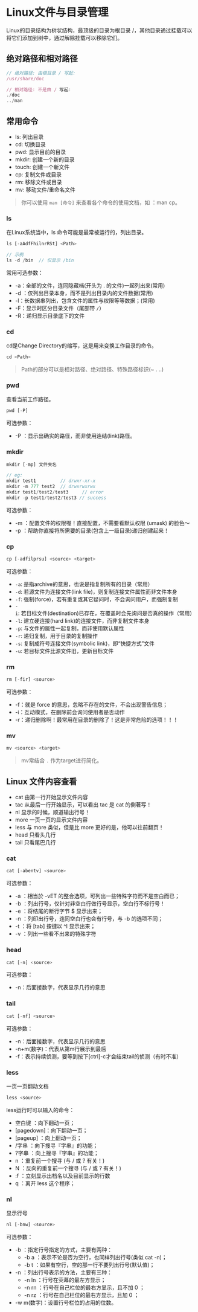 # Linux文件与目录管理

Linux的目录结构为树状结构，最顶级的目录为根目录 /，其他目录通过挂载可以将它们添加到树中，通过解除挂载可以移除它们。

<!-- toc -->

## 绝对路径和相对路径

```js
// 绝对路径: 由根目录 / 写起:
/usr/share/doc

// 相对路径: 不是由 / 写起:
./doc
../man
```

## 常用命令

* ls: 列出目录
* cd: 切换目录
* pwd: 显示目前的目录
* mkdir: 创建一个新的目录
* touch: 创建一个新文件
* cp: 复制文件或目录
* rm: 移除文件或目录
* mv: 移动文件/重命名文件

> 你可以使用 `man [命令]` 来查看各个命令的使用文档，如 ：man cp。

### ls

在Linux系统当中，ls 命令可能是最常被运行的，列出目录。

```js
ls [-aAdfFhilnrRSt] <Path>

// 示例
ls -d /bin  // 仅显示 /bin
```

常用可选参数：
* -a：全部的文件，连同隐藏档(开头为 . 的文件)一起列出来(常用)
* -d <source>：仅列出目录本身，而不是列出目录内的文件数据(常用)
* -l：长数据串列出，包含文件的属性与权限等等数据；(常用)
* -F：显示时区分目录文件（尾部带 `/`）
* -R：递归显示目录底下的文件

### cd

cd是Change Directory的缩写，这是用来变换工作目录的命令。

```js
cd <Path>
```

> Path的部分可以是相对路径、绝对路径、特殊路径标识(~ . ..)

### pwd

查看当前工作路径。

```js
pwd [-P]
```

可选参数：
* -P ：显示出确实的路径，而非使用连结(link)路径。

### mkdir

```js
mkdir [-mp] 文件夹名

// eg:
mkdir test1         // drwxr-xr-x
mkdir -m 777 test2  // drwxrwxrwx
mkdir test1/test2/test3     // error
mkdir -p test1/test2/test3 // success
```

可选参数：
* -m ：配置文件的权限喔！直接配置，不需要看默认权限 (umask) 的脸色～
* -p ：帮助你直接将所需要的目录(包含上一级目录)递归创建起来！

### cp

```js
cp [-adfilprsu] <source> <target>
```

可选参数：
- `-a`: 是指archive的意思，也说是指复制所有的目录（常用）
- `-d`: 若源文件为连接文件(link file)，则复制连接文件属性而非文件本身
- `-f`: 强制(force)，若有重复或其它疑问时，不会询问用户，而强制复制
- `-i`: 若目标文件(destination)已存在，在覆盖时会先询问是否真的操作（常用）
- `-l`: 建立硬连接(hard link)的连接文件，而非复制文件本身
- `-p`: 与文件的属性一起复制，而非使用默认属性
- `-r`: 递归复制，用于目录的复制操作
- `-s`: 复制成符号连接文件(symbolic link)，即“快捷方式”文件
- `-u`: 若目标文件比源文件旧，更新目标文件

### rm

```js
rm [-fir] <source>
```

可选参数：
* -f：就是 force 的意思，忽略不存在的文件，不会出现警告信息；
* -i：互动模式，在删除前会询问使用者是否动作
* -r：递归删除啊！最常用在目录的删除了！这是非常危险的选项！！！

### mv

```js
mv <source> <target>
```

> mv常结合 `.` 作为target进行简化。

## Linux 文件内容查看

* cat  由第一行开始显示文件内容
* tac  从最后一行开始显示，可以看出 tac 是 cat 的倒著写！
* nl   显示的时候，顺道输出行号！
* more 一页一页的显示文件内容
* less 与 more 类似，但是比 more 更好的是，他可以往前翻页！
* head 只看头几行
* tail 只看尾巴几行

### cat

```js
cat [-abentv] <source>
```

可选参数：
* -a ：相当於 -vET 的整合选项，可列出一些特殊字符而不是空白而已；
* -b ：列出行号，仅针对非空白行做行号显示，空白行不标行号！
* -e ：将结尾的断行字节 $ 显示出来；
* -n ：列印出行号，连同空白行也会有行号，与 -b 的选项不同；
* -t ：将 [tab] 按键以 ^I 显示出来；
* -v ：列出一些看不出来的特殊字符

### head

```js
cat [-n] <source>
```

可选参数：
* -n：后面接数字，代表显示几行的意思

### tail

```js
cat [-nf] <source>
```

可选参数：
* -n：后面接数字，代表显示几行的意思
* -n+m(数字)：代表从第m行展示到最后
* -f：表示持续侦测，要等到按下[ctrl]-c才会结束tail的侦测（有时不准）

### less

一页一页翻动文档

```js
less <source>
```

less运行时可以输入的命令：

* 空白键     ：向下翻动一页；
* [pagedown]：向下翻动一页；
* [pageup]  ：向上翻动一页；
* /字串     ：向下搜寻『字串』的功能；
* ?字串     ：向上搜寻『字串』的功能；
* n         ：重复前一个搜寻 (与 / 或 ? 有关！)
* N         ：反向的重复前一个搜寻 (与 / 或 ? 有关！)
* :f        ：立刻显示出档名以及目前显示的行数
* q         ：离开 less 这个程序；

### nl

显示行号

```js
nl [-bnw] <source>
```

可选参数：
* -b ：指定行号指定的方式，主要有两种：
  * -b a ：表示不论是否为空行，也同样列出行号(类似 cat -n)；
  * -b t ：如果有空行，空的那一行不要列出行号(默认值)；
* -n ：列出行号表示的方法，主要有三种：
  * -n ln ：行号在荧幕的最左方显示；
  * -n rn ：行号在自己栏位的最右方显示，且不加 0 ；
  * -n rz ：行号在自己栏位的最右方显示，且加 0 ；
* -w m(数字)：设置行号栏位的占用的位数。
